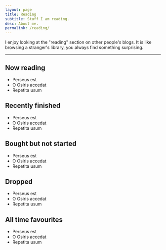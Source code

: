 ```yaml
---
layout: page
title: Reading
subtitle: Stuff I am reading.
desc: About me.
permalink: /reading/
---
```


<div class="pretty-links">

<div class="lead lead-about">I enjoy looking at the "reading" section on other people's blogs. It is like browsing a stranger's library, you always find something surprising.
</div>

<!--{::nomarkdown} 
<figure class="site-profile">
    <img src="{{ site.baseurl }}/assets/img/profile.png">
</figure>
{:/}-->

---

## Now reading

- Perseus est
- O Osiris accedat
- Repetita usum


## Recently finished

- Perseus est
- O Osiris accedat
- Repetita usum


## Bought but not started

- Perseus est
- O Osiris accedat
- Repetita usum

## Dropped

- Perseus est
- O Osiris accedat
- Repetita usum

## All time favourites

- Perseus est
- O Osiris accedat
- Repetita usum
</div>